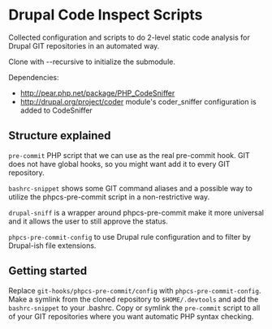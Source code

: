 Drupal Code Inspect Scripts
===========================

Collected configuration and scripts to do 2-level static code analysis for
Drupal GIT repositories in an automated way.

Clone with --recursive to initialize the submodule.

Dependencies:
 - http://pear.php.net/package/PHP_CodeSniffer
 - http://drupal.org/project/coder module's coder_sniffer configuration
   is added to CodeSniffer

Structure explained
-------------------

```pre-commit``` PHP script that we can use as the real pre-commit hook.
GIT does not have global hooks, so you might want add it to every GIT
repository.

```bashrc-snippet``` shows some GIT command aliases and a possible way to
utilize the phpcs-pre-commit script in a non-restrictive way.

```drupal-sniff``` is a wrapper around phpcs-pre-commit make it more
universal and it allows the user to still approve the status.

```phpcs-pre-commit-config``` to use Drupal rule configuration and to
filter by Drupal-ish file extensions.

Getting started
---------------
Replace ```git-hooks/phpcs-pre-commit/config``` with ```phpcs-pre-commit-config```.
Make a symlink from the cloned repository to ```$HOME/.devtools``` and add the
```bashrc-snippet``` to your .bashrc. Copy or symlink the ```pre-commit```
script to all of your GIT repositories where you want automatic PHP syntax
checking.

